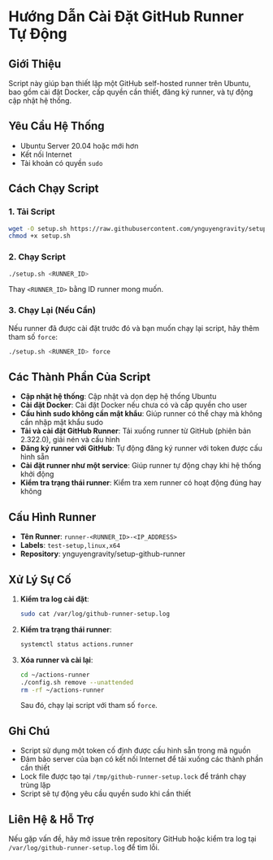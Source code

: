 # Hướng Dẫn Cài Đặt GitHub Runner Tự Động

## Giới Thiệu
Script này giúp bạn thiết lập một GitHub self-hosted runner trên Ubuntu, bao gồm cài đặt Docker, cấp quyền cần thiết, đăng ký runner, và tự động cập nhật hệ thống.

## Yêu Cầu Hệ Thống
- Ubuntu Server 20.04 hoặc mới hơn
- Kết nối Internet
- Tài khoản có quyền `sudo`

## Cách Chạy Script

### 1. Tải Script
```bash
wget -O setup.sh https://raw.githubusercontent.com/ynguyengravity/setup-github-runner/master/setup.sh
chmod +x setup.sh
```

### 2. Chạy Script
```bash
./setup.sh <RUNNER_ID>
```
Thay `<RUNNER_ID>` bằng ID runner mong muốn.

### 3. Chạy Lại (Nếu Cần)
Nếu runner đã được cài đặt trước đó và bạn muốn chạy lại script, hãy thêm tham số `force`:
```bash
./setup.sh <RUNNER_ID> force
```

## Các Thành Phần Của Script
- **Cập nhật hệ thống**: Cập nhật và dọn dẹp hệ thống Ubuntu
- **Cài đặt Docker**: Cài đặt Docker nếu chưa có và cấp quyền cho user
- **Cấu hình sudo không cần mật khẩu**: Giúp runner có thể chạy mà không cần nhập mật khẩu sudo
- **Tải và cài đặt GitHub Runner**: Tải xuống runner từ GitHub (phiên bản 2.322.0), giải nén và cấu hình
- **Đăng ký runner với GitHub**: Tự động đăng ký runner với token được cấu hình sẵn
- **Cài đặt runner như một service**: Giúp runner tự động chạy khi hệ thống khởi động
- **Kiểm tra trạng thái runner**: Kiểm tra xem runner có hoạt động đúng hay không

## Cấu Hình Runner
- **Tên Runner**: `runner-<RUNNER_ID>-<IP_ADDRESS>`
- **Labels**: `test-setup,linux,x64`
- **Repository**: ynguyengravity/setup-github-runner

## Xử Lý Sự Cố
1. **Kiểm tra log cài đặt**:
   ```bash
   sudo cat /var/log/github-runner-setup.log
   ```
2. **Kiểm tra trạng thái runner**:
   ```bash
   systemctl status actions.runner
   ```
3. **Xóa runner và cài lại**:
   ```bash
   cd ~/actions-runner
   ./config.sh remove --unattended
   rm -rf ~/actions-runner
   ```
   Sau đó, chạy lại script với tham số `force`.

## Ghi Chú
- Script sử dụng một token cố định được cấu hình sẵn trong mã nguồn
- Đảm bảo server của bạn có kết nối Internet để tải xuống các thành phần cần thiết
- Lock file được tạo tại `/tmp/github-runner-setup.lock` để tránh chạy trùng lặp
- Script sẽ tự động yêu cầu quyền sudo khi cần thiết

## Liên Hệ & Hỗ Trợ
Nếu gặp vấn đề, hãy mở issue trên repository GitHub hoặc kiểm tra log tại `/var/log/github-runner-setup.log` để tìm lỗi.
